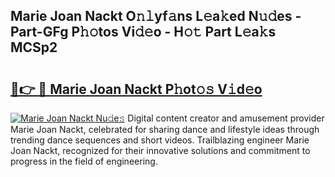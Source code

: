 ## Marie Joan Nackt O𝚗𝚕yf𝚊ns L𝚎a𝚔ed N𝚞𝚍es - Part-GFg P𝚑𝚘tos Vi𝚍𝚎o - H𝚘𝚝 Part L𝚎a𝚔s MCSp2

# <h2><a href="http://kf51xg.oniu.top/?m=Marie+Joan+Nackt">🔗👉 🔴 Marie Joan Nackt P𝚑ot𝚘𝚜 V𝚒d𝚎o</a></h2>

[![Marie Joan Nackt Nu𝚍e𝚜](https://i.imgur.com/0qMVB7G.gif)](http://kf51xg.oniu.top/?m=Marie+Joan+Nackt)
Digital content creator and amusement provider Marie Joan Nackt, celebrated for sharing dance and lifestyle ideas through trending dance sequences and short videos. Trailblazing engineer Marie Joan Nackt, recognized for their innovative solutions and commitment to progress in the field of engineering.  
